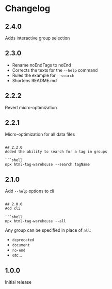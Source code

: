 # Changelog

## 2.4.0
Adds interactive group selection

## 2.3.0
- Rename noEndTags to noEnd
- Corrects the texts for the `--help` command
- Rules the example for `--search`
- Shortens README.md

## 2.2.2
Revert micro-optimization

## 2.2.1
Micro-optimization for all data files

```shell

## 2.2.0
Added the ability to search for a tag in groups

```shell
npx html-tag-warehouse --search tagName
```

## 2.1.0
Add `--help` options to cli

```shell

## 2.0.0
Add cli

```shell
npx html-tag-warehouse --all
```

Any group can be specified in place of `all`:
- `deprecated`
- `document`
- `no-end`
- etc...

## 1.0.0
Initial release
